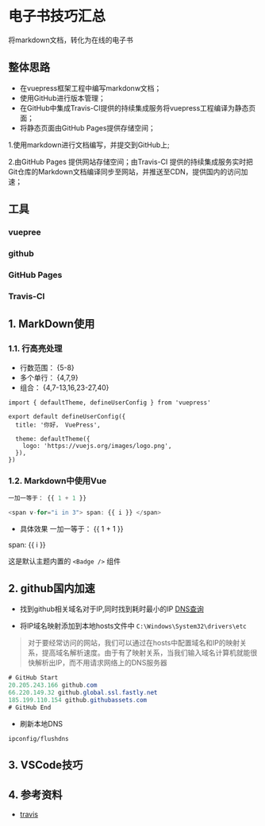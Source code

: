 # 电子书技巧汇总

将markdown文档，转化为在线的电子书

## 整体思路

- 在vuepress框架工程中编写markdonw文档；
- 使用GitHub进行版本管理；
- 在GitHub中集成Travis-CI提供的持续集成服务将vuepress工程编译为静态页面；
- 将静态页面由GitHub Pages提供存储空间；

1.使用markdown进行文档编写，并提交到GitHub上;

2.由GitHub Pages 提供网站存储空间；由Travis-CI 提供的持续集成服务实时把Git仓库的Markdown文档编译同步至网站，并推送至CDN，提供国内的访问加速；

## 工具

### vuepree

### github

### GitHub Pages

### Travis-CI

## 1. MarkDown使用

### 1.1. 行高亮处理

- 行数范围： {5-8}
- 多个单行： {4,7,9}
- 组合： {4,7-13,16,23-27,40}

```ts{1,6-8}
import { defaultTheme, defineUserConfig } from 'vuepress'

export default defineUserConfig({
  title: '你好， VuePress',

  theme: defaultTheme({
    logo: 'https://vuejs.org/images/logo.png',
  }),
})
```

### 1.2. Markdown中使用Vue

``` javascript
一加一等于： {{ 1 + 1 }}

<span v-for="i in 3"> span: {{ i }} </span>
```

- 具体效果
一加一等于： {{ 1 + 1 }}

<span v-for="i in 3"> span: {{ i }} </span>

这是默认主题内置的 `<Badge />` 组件 <Badge text="演示" />

## 2. github国内加速

- 找到github相关域名对于IP,同时找到耗时最小的IP
  [DNS查询](https://tool.chinaz.com/dns)
  
- 将IP域名映射添加到本地hosts文件中
  `C:\Windows\System32\drivers\etc`

> 对于要经常访问的网站，我们可以通过在hosts中配置域名和IP的映射关系，提高域名解析速度。由于有了映射关系，当我们输入域名计算机就能很快解析出IP，而不用请求网络上的DNS服务器

``` java
# GitHub Start
20.205.243.166 github.com
66.220.149.32 github.global.ssl.fastly.net
185.199.110.154 github.githubassets.com
# GitHub End
```

- 刷新本地DNS

```shell
ipconfig/flushdns
```

## 3. VSCode技巧

## 4. 参考资料

- [travis](https://www.travis-ci.com/)
